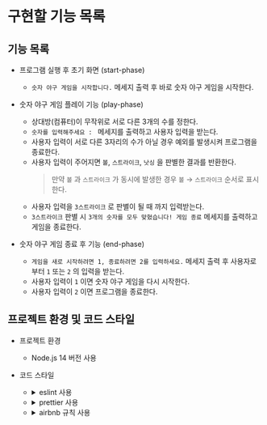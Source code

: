 # 구현할 기능 목록

## 기능 목록

- 프로그램 실행 후 초기 화면 (start-phase)

  - `숫자 야구 게임을 시작합니다.` 메세지 출력 후 바로 숫자 야구 게임을 시작한다.

- 숫자 야구 게임 플레이 기능 (play-phase)

  - 상대방(컴퓨터)이 무작위로 서로 다른 3개의 수를 정한다.
  - `숫자를 입력해주세요 : ` 메세지를 출력하고 사용자 입력을 받는다.
  - 사용자 입력이 서로 다른 3자리의 수가 아닐 경우 예외를 발생시켜 프로그램을 종료한다.
  - 사용자 입력이 주어지면 `볼`, `스트라이크`, `낫싱` 을 판별한 결과를 반환한다.
    > 만약 `볼` 과 `스트라이크` 가 동시에 발생한 경우 `볼` → `스트라이크` 순서로 표시한다.
  - 사용자 입력을 `3스트라이크` 로 판별이 될 때 까지 입력받는다.
  - `3스트라이크` 판별 시 `3개의 숫자를 모두 맞혔습니다! 게임 종료` 메세지를 출력하고 게임을 종료한다.

- 숫자 야구 게임 종료 후 기능 (end-phase)
  - `게임을 새로 시작하려면 1, 종료하려면 2를 입력하세요.` 메세지 출력 후 사용자로 부터 `1` 또는 `2` 의 입력을 받는다.
  - 사용자 입력이 `1` 이면 숫자 야구 게임을 다시 시작한다.
  - 사용자 입력이 `2` 이면 프로그램을 종료한다.

## 프로젝트 환경 및 코드 스타일

- 프로젝트 환경

  - Node.js 14 버전 사용

- 코드 스타일

  - <details>
      <summary>eslint 사용</summary>

    `npm install --save-dev eslint` 로 설치하고 .eslintrc.js 파일을 생성하여 코드 스타일을 정의한다.
    </details>

  - <details>
      <summary>prettier 사용</summary>

    `npm install --save-dev prettier eslint-config-prettier eslint-plugin-prettier` 로 설치한다.

    > `eslint-config-prettier`: prettier와 겹치는 eslint 룰을 비활성화한다.
    >
    > `eslint-plugin-prettier`: prettier에서 발생한 오류를 eslint 오류로 표시해준다.

    .eslintrc.js의 `extends: [...]` 에 `'plugin:prettier/recommended'` 를 마지막에 추가한다.

    .prettierrc 파일을 생성한 후 prettier 규칙을 추가한다.
    </details>

  - <details>
      <summary>airbnb 규칙 사용</summary>

    `npx install-peerdeps --dev eslint-config-airbnb` 명령으로 설치한다.

    .eslintrc.js의 `extends: [...]` 에 `'airbnb'` 를 추가한다.
    </details>
